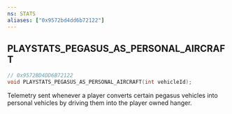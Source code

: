 ```yaml
---
ns: STATS
aliases: ["0x9572bd4dd6b72122"]
---
```

## PLAYSTATS_PEGASUS_AS_PERSONAL_AIRCRAFT

```c
// 0x9572BD4DD6B72122
void PLAYSTATS_PEGASUS_AS_PERSONAL_AIRCRAFT(int vehicleId);
```

Telemetry sent whenever a player converts certain pegasus vehicles into personal vehicles by driving them into the player owned hanger.

